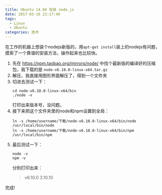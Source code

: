 ```yaml
---
title: Ubuntu 14.04 安装 node.js
date: 2017-03-16 22:17:49
tags: 
  - Linux
  - Ubuntu
categories: 技术
---
```

在工作的机器上想装个nodejs新版的，用`apt-get install`装上的nodejs有问题，摸索了一个靠谱的安装方法，操作起来也比较快。
<!--more-->

1. 先在 https://npm.taobao.org/mirrors/node/ 中找个最新版的编译好的压缩包，我下载的是 `node-v6.10.0-linux-x64.tar.gz`
2. 解压，我直接用图形界面解压了，得到一个文件夹
3. 切进去测试一下：
   ```shell
   cd node-v6.10.0-linux-x64/bin
   ./node -v 
   ```
   打印出来版本号，没问题。
4. 接下来把这个文件夹里的node和npm设置到全局：
   ```shell
   ln -s /home/username/下载/node-v6.10.0-linux-x64/bin/node /usr/local/bin/node
   ln -s /home/username/下载/node-v6.10.0-linux-x64/bin/npm /usr/local/bin/npm
   ```
5. 最后测试一下：
   ```shell
   node -v
   npm -v
   ```
   分别打印出来：
   > v6.10.0
   > 3.10.10

完成!
